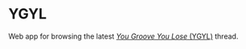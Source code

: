 # YGYL

Web app for browsing the latest [*You Groove You Lose* (YGYL)](https://www.urbandictionary.com/define.php?term=ygyl) thread.
